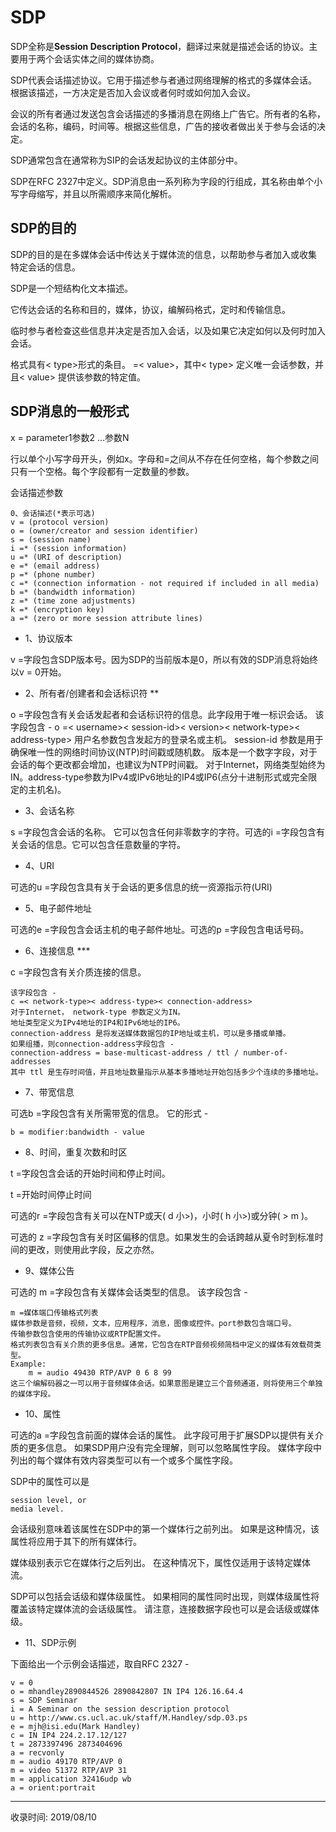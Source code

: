 # SDP
SDP全称是**Session Description Protocol**，翻译过来就是描述会话的协议。主要用于两个会话实体之间的媒体协商。

SDP代表会话描述协议。它用于描述参与者通过网络理解的格式的多媒体会话。根据该描述，一方决定是否加入会议或者何时或如何加入会议。

会议的所有者通过发送包含会话描述的多播消息在网络上广告它。所有者的名称，会话的名称，编码，时间等。根据这些信息，广告的接收者做出关于参与会话的决定。

SDP通常包含在通常称为SIP的会话发起协议的主体部分中。

SDP在RFC 2327中定义。SDP消息由一系列称为字段的行组成，其名称由单个小写字母缩写，并且以所需顺序来简化解析。

## SDP的目的
SDP的目的是在多媒体会话中传达关于媒体流的信息，以帮助参与者加入或收集特定会话的信息。

SDP是一个短结构化文本描述。

它传达会话的名称和目的，媒体，协议，编解码格式，定时和传输信息。

临时参与者检查这些信息并决定是否加入会话，以及如果它决定如何以及何时加入会话。

格式具有< type>形式的条目。 =< value>，其中< type> 定义唯一会话参数，并且< value> 提供该参数的特定值。

## SDP消息的一般形式
x = parameter1参数2 ...参数N

行以单个小写字母开头，例如x。字母和=之间从不存在任何空格，每个参数之间只有一个空格。每个字段都有一定数量的参数。

会话描述参数

    0、会话描述(*表示可选)
    v = (protocol version)
    o = (owner/creator and session identifier)
    s = (session name)
    i =* (session information)
    u =* (URI of description)
    e =* (email address)
    p =* (phone number)
    c =* (connection information - not required if included in all media)
    b =* (bandwidth information)
    z =* (time zone adjustments)
    k =* (encryption key)
    a =* (zero or more session attribute lines)

- 1、协议版本

v =字段包含SDP版本号。因为SDP的当前版本是0，所以有效的SDP消息将始终以v = 0开始。

- 2、所有者/创建者和会话标识符 **

o =字段包含有关会话发起者和会话标识符的信息。此字段用于唯一标识会话。
该字段包含 -
o =< username>< session-id>< version>< network-type>< address-type>
用户名参数包含发起方的登录名或主机。
session-id 参数是用于确保唯一性的网络时间协议(NTP)时间戳或随机数。
版本是一个数字字段，对于会话的每个更改都会增加，也建议为NTP时间戳。
对于Internet，网络类型始终为IN。address-type参数为IPv4或IPv6地址的IP4或IP6(点分十进制形式或完全限定的主机名)。

- 3、会话名称

s =字段包含会话的名称。 它可以包含任何非零数字的字符。可选的i =字段包含有关会话的信息。它可以包含任意数量的字符。

- 4、URI

可选的u =字段包含具有关于会话的更多信息的统一资源指示符(URI)

- 5、电子邮件地址

可选的e =字段包含会话主机的电子邮件地址。可选的p =字段包含电话号码。

- 6、连接信息 ***

c =字段包含有关介质连接的信息。

    该字段包含 -
    c =< network-type>< address-type>< connection-address>
    对于Internet， network-type 参数定义为IN。
    地址类型定义为IPv4地址的IP4和IPv6地址的IP6。
    connection-address 是将发送媒体数据包的IP地址或主机，可以是多播或单播。
    如果组播，则connection-address字段包含 -
    connection-address = base-multicast-address / ttl / number-of-addresses
    其中 ttl 是生存时间值，并且地址数量指示从基本多播地址开始包括多少个连续的多播地址。

- 7、带宽信息

可选b =字段包含有关所需带宽的信息。 它的形式 -

    b = modifier:bandwidth - value

- 8、时间，重复次数和时区

t =字段包含会话的开始时间和停止时间。

t =开始时间停止时间

可选的r =字段包含有关可以在NTP或天( d 小>)，小时( h 小>)或分钟( > m )。

可选的 z =字段包含有关时区偏移的信息。如果发生的会话跨越从夏令时到标准时间的更改，则使用此字段，反之亦然。

- 9、媒体公告

可选的 m =字段包含有关媒体会话类型的信息。 该字段包含 -

    m =媒体端口传输格式列表
    媒体参数是音频，视频，文本，应用程序，消息，图像或控件。port参数包含端口号。
    传输参数包含使用的传输协议或RTP配置文件。
    格式列表包含有关介质的更多信息。通常，它包含在RTP音频视频简档中定义的媒体有效载荷类型。
    Example:
        m = audio 49430 RTP/AVP 0 6 8 99
    这三个编解码器之一可以用于音频媒体会话。如果意图是建立三个音频通道，则将使用三个单独的媒体字段。

- 10、属性

可选的a =字段包含前面的媒体会话的属性。 此字段可用于扩展SDP以提供有关介质的更多信息。 
如果SDP用户没有完全理解，则可以忽略属性字段。 媒体字段中列出的每个媒体有效内容类型可以有一个或多个属性字段。

SDP中的属性可以是

    session level, or
    media level.

会话级别意味着该属性在SDP中的第一个媒体行之前列出。 如果是这种情况，该属性将应用于其下的所有媒体行。

媒体级别表示它在媒体行之后列出。 在这种情况下，属性仅适用于该特定媒体流。

SDP可以包括会话级和媒体级属性。 如果相同的属性同时出现，则媒体级属性将覆盖该特定媒体流的会话级属性。 请注意，连接数据字段也可以是会话级或媒体级。

- 11、SDP示例

下面给出一个示例会话描述，取自RFC 2327 -

    v = 0
    o = mhandley2890844526 2890842807 IN IP4 126.16.64.4
    s = SDP Seminar
    i = A Seminar on the session description protocol
    u = http://www.cs.ucl.ac.uk/staff/M.Handley/sdp.03.ps
    e = mjh@isi.edu(Mark Handley)
    c = IN IP4 224.2.17.12/127
    t = 2873397496 2873404696
    a = recvonly
    m = audio 49170 RTP/AVP 0
    m = video 51372 RTP/AVP 31
    m = application 32416udp wb
    a = orient:portrait

---
收录时间: 2019/08/10

<Vssue :title="$title" />